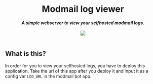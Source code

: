 <div align="center">
    <h1>Modmail log viewer</h1>
    <strong><i>A simple webserver to view your selfhosted modmail logs.</i></strong>
    <br>
    <br>


<a href="https://heroku.com/deploy?template=https://github.com/kyb3r/logviewer">
    <img src="https://img.shields.io/badge/deploy_to-heroku-997FBC.svg?style=for-the-badge" />
</a>

</div>
<br>

## What is this?

In order for you to view your selfhosted logs, you have to deploy this application. Take the url of this app after you deploy it and input it as a config var `LOG_URL` in the modmail bot app.
